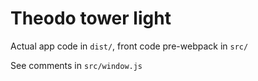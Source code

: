# Theodo tower light

Actual app code in `dist/`, front code pre-webpack in `src/`

See comments in `src/window.js`
